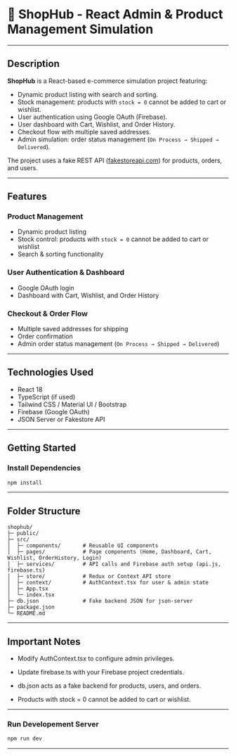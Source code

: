 # 🛒 ShopHub - React Admin & Product Management Simulation

---

## Description
**ShopHub** is a React-based e-commerce simulation project featuring:

- Dynamic product listing with search and sorting.  
- Stock management: products with `stock = 0` cannot be added to cart or wishlist.  
- User authentication using Google OAuth (Firebase).  
- User dashboard with Cart, Wishlist, and Order History.  
- Checkout flow with multiple saved addresses.  
- Admin simulation: order status management (`On Process → Shipped → Delivered`).  

The project uses a fake REST API ([fakestoreapi.com](https://fakestoreapi.com)) for products, orders, and users.

---

## Features

### Product Management
- Dynamic product listing  
- Stock control: products with `stock = 0` cannot be added to cart or wishlist  
- Search & sorting functionality  

### User Authentication & Dashboard
- Google OAuth login  
- Dashboard with Cart, Wishlist, and Order History  

### Checkout & Order Flow
- Multiple saved addresses for shipping  
- Order confirmation  
- Admin order status management (`On Process → Shipped → Delivered`)  

---

## Technologies Used
- React 18  
- TypeScript (if used)  
- Tailwind CSS / Material UI / Bootstrap  
- Firebase (Google OAuth)  
- JSON Server or Fakestore API  

---

## Getting Started

### Install Dependencies
```bash
npm install
```

---
 ## Folder Structure
```
shophub/
├─ public/
├─ src/
│  ├─ components/       # Reusable UI components
│  ├─ pages/            # Page components (Home, Dashboard, Cart, Wishlist, OrderHistory, Login)
│  ├─ services/         # API calls and Firebase auth setup (api.js, firebase.ts)
│  ├─ store/            # Redux or Context API store
│  ├─ context/          # AuthContext.tsx for user & admin state
│  ├─ App.tsx
│  └─ index.tsx
├─ db.json              # Fake backend JSON for json-server
├─ package.json
└─ README.md

```

---

## Important Notes

- Modify AuthContext.tsx to configure admin privileges.

- Update firebase.ts with your Firebase project credentials.

- db.json acts as a fake backend for products, users, and orders.

- Products with stock = 0 cannot be added to cart or wishlist.

---

### Run Developement Server
```bash
npm run dev
```
---


